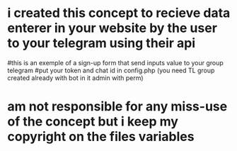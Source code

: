 # i created this concept to recieve data enterer in your website by the user to your telegram using their api

#this is an exemple of a sign-up form that send inputs value to your group telegram
#put your token and chat id in config.php (you need TL group created already with bot in it admin with perm)











# am not responsible for any miss-use of the concept but i keep my copyright on the files variables
